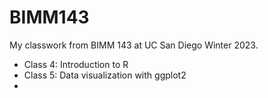 # BIMM143

My classwork from BIMM 143 at UC San Diego Winter 2023.

- Class 4: Introduction to R 
- Class 5: Data visualization with ggplot2
- 
